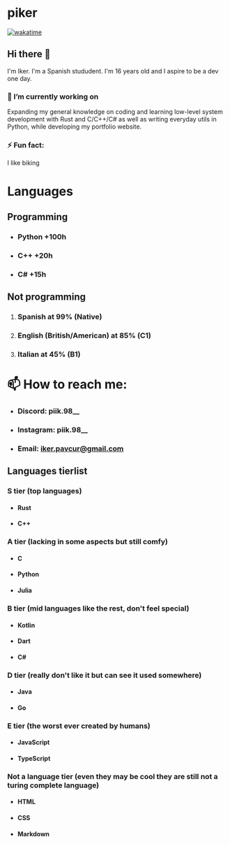 # piker
[![wakatime](https://wakatime.com/badge/user/bb90fd1a-ac95-4d1b-894c-b58fc6daf025.svg)](https://wakatime.com/@bb90fd1a-ac95-4d1b-894c-b58fc6daf025?style=flat_square)
## Hi there 👋
I'm Iker. I'm a Spanish stududent. I'm 16 years old and I aspire to be a dev one day. 
### 🔭 I’m currently working on 
Expanding my general knowledge on coding and learning low-level system development with Rust and C/C++/C# as well as writing everyday utils in Python, while developing my portfolio website.
### ⚡ Fun fact: 
I like biking
# Languages

## Programming

- ### Python   +100h
- ### C++      +20h
- ### C#       +15h
  
## Not programming
  
1. ### Spanish at 99% (Native)
2. ### English (British/American) at 85% (C1)
3. ### Italian at 45% (B1)

# 📫 How to reach me:

- ### Discord:     piik.98__
- ### Instagram:   piik.98__
- ### Email:       iker.pavcur@gmail.com

## Languages tierlist
### S tier (top languages)
- #### Rust
- #### C++
### A tier (lacking in some aspects but still comfy)
- #### C
- #### Python
- #### Julia
### B tier (mid languages like the rest, don't feel special)
- #### Kotlin
- #### Dart
- #### C#
### D tier (really don't like it but can see it used somewhere)
- #### Java
- #### Go
### E tier (the worst ever created by humans)
- #### JavaScript
- #### TypeScript
### Not a language tier (even they may be cool they are still not a turing complete language)
- #### HTML
- #### CSS
- #### Markdown

<!--
**Piker98988/Piker98988** is a ✨ _special_ ✨ repository because its `README.md` (this file) appears on your GitHub profile.

Here are some ideas to get you started:

- 🔭 I’m currently working on ...
- 🌱 I’m currently learning ...
- 👯 I’m looking to collaborate on ...
- 🤔 I’m looking for help with ...
- 💬 Ask me about ...
- 📫 How to reach me: ...
- 😄 Pronouns: ...
- ⚡ Fun fact: ...
-->

